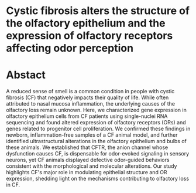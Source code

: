 # Cystic fibrosis alters the structure of the olfactory epithelium and the expression of olfactory receptors affecting odor perception

# Abstact
A reduced sense of smell is a common condition in people with cystic fibrosis (CF) that negatively
impacts their quality of life. While often attributed to nasal mucosa inflammation, the underlying
causes of the olfactory loss remain unknown. Here, we characterized gene expression in olfactory
epithelium cells from CF patients using single-nuclei RNA sequencing and found altered expression
of olfactory receptors (ORs) and genes related to progenitor cell proliferation. We confirmed these
findings in newborn, inflammation-free samples of a CF animal model, and further identified
ultrastructural alterations in the olfactory epithelium and bulbs of these animals. We established
that CFTR, the anion channel whose dysfunction causes CF, is dispensable for odor-evoked
signaling in sensory neurons, yet CF animals displayed defective odor-guided behaviors consistent
with the morphological and molecular alterations. Our study highlights CF's major role in
modulating epithelial structure and OR expression, shedding light on the mechanisms contributing
to olfactory loss in CF.
